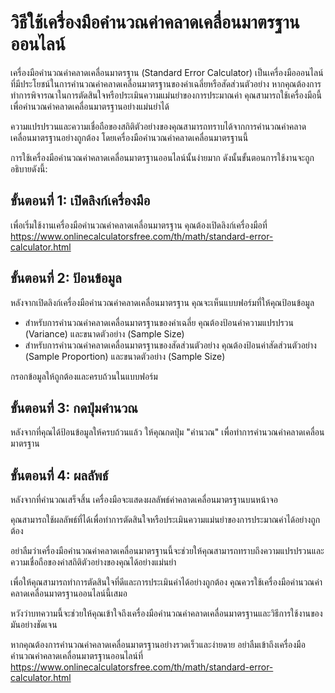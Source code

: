 วิธีใช้เครื่องมือคำนวณค่าคลาดเคลื่อนมาตรฐานออนไลน์
==================================================

เครื่องมือคำนวณค่าคลาดเคลื่อนมาตรฐาน (Standard Error Calculator) เป็นเครื่องมือออนไลน์ที่มีประโยชน์ในการคำนวณค่าคลาดเคลื่อนมาตรฐานของค่าเฉลี่ยหรือสัดส่วนตัวอย่าง หากคุณต้องการทำการพิจารณาในการตัดสินใจหรือประเมินความแม่นยำของการประมาณค่า คุณสามารถใช้เครื่องมือนี้เพื่อคำนวณค่าคลาดเคลื่อนมาตรฐานอย่างแม่นยำได้

ความแปรปรวนและความเชื่อถือของสถิติตัวอย่างของคุณสามารถทราบได้จากการคำนวณค่าคลาดเคลื่อนมาตรฐานอย่างถูกต้อง โดยเครื่องมือคำนวณค่าคลาดเคลื่อนมาตรฐานนี้

การใช้เครื่องมือคำนวณค่าคลาดเคลื่อนมาตรฐานออนไลน์นั้นง่ายมาก ดังนั้นขั้นตอนการใช้งานจะถูกอธิบายดังนี้:

ขั้นตอนที่ 1: เปิดลิงก์เครื่องมือ
---------------------------------

เพื่อเริ่มใช้งานเครื่องมือคำนวณค่าคลาดเคลื่อนมาตรฐาน คุณต้องเปิดลิงก์เครื่องมือที่ <https://www.onlinecalculatorsfree.com/th/math/standard-error-calculator.html>

ขั้นตอนที่ 2: ป้อนข้อมูล
------------------------

หลังจากเปิดลิงก์เครื่องมือคำนวณค่าคลาดเคลื่อนมาตรฐาน คุณจะเห็นแบบฟอร์มที่ให้คุณป้อนข้อมูล

- สำหรับการคำนวณค่าคลาดเคลื่อนมาตรฐานของค่าเฉลี่ย คุณต้องป้อนค่าความแปรปรวน (Variance) และขนาดตัวอย่าง (Sample Size)
- สำหรับการคำนวณค่าคลาดเคลื่อนมาตรฐานของสัดส่วนตัวอย่าง คุณต้องป้อนค่าสัดส่วนตัวอย่าง (Sample Proportion) และขนาดตัวอย่าง (Sample Size)

กรอกข้อมูลให้ถูกต้องและครบถ้วนในแบบฟอร์ม

ขั้นตอนที่ 3: กดปุ่มคำนวณ
-------------------------

หลังจากที่คุณได้ป้อนข้อมูลให้ครบถ้วนแล้ว ให้คุณกดปุ่ม "คำนวณ" เพื่อทำการคำนวณค่าคลาดเคลื่อนมาตรฐาน

ขั้นตอนที่ 4: ผลลัพธ์
---------------------

หลังจากที่คำนวณเสร็จสิ้น เครื่องมือจะแสดงผลลัพธ์ค่าคลาดเคลื่อนมาตรฐานบนหน้าจอ

คุณสามารถใช้ผลลัพธ์ที่ได้เพื่อทำการตัดสินใจหรือประเมินความแม่นยำของการประมาณค่าได้อย่างถูกต้อง

อย่าลืมว่าเครื่องมือคำนวณค่าคลาดเคลื่อนมาตรฐานนี้จะช่วยให้คุณสามารถทราบถึงความแปรปรวนและความเชื่อถือของค่าสถิติตัวอย่างของคุณได้อย่างแม่นยำ

เพื่อให้คุณสามารถทำการตัดสินใจที่ดีและการประเมินค่าได้อย่างถูกต้อง คุณควรใช้เครื่องมือคำนวณค่าคลาดเคลื่อนมาตรฐานออนไลน์นี้เสมอ

หวังว่าบทความนี้จะช่วยให้คุณเข้าใจถึงเครื่องมือคำนวณค่าคลาดเคลื่อนมาตรฐานและวิธีการใช้งานของมันอย่างชัดเจน

หากคุณต้องการคำนวณค่าคลาดเคลื่อนมาตรฐานอย่างรวดเร็วและง่ายดาย อย่าลืมเข้าถึงเครื่องมือคำนวณค่าคลาดเคลื่อนมาตรฐานออนไลน์ที่ <https://www.onlinecalculatorsfree.com/th/math/standard-error-calculator.html>